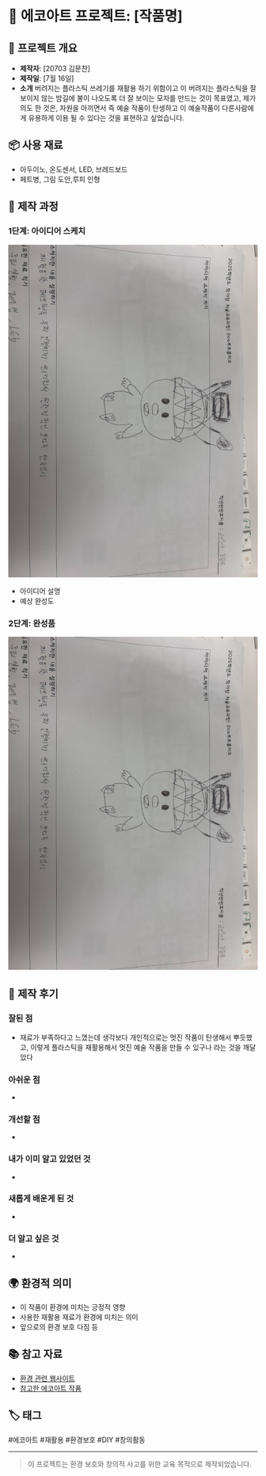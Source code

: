 # 🌱 에코아트 프로젝트: [작품명]

## 📖 프로젝트 개요
- **제작자**: [20703 김문찬]
- **제작일**: [7월 16일]
- **소개**
버려지는 플라스틱 쓰레기를 재활용 하기 위함이고 이 버려지는 플라스틱을 잘 보이지 않는 밤길에 불이 나오도록 더 잘 보이는 모자를 만드는 것이 목표였고,
제가 의도 한 것은, 자원을 아끼면서 즉 예술 작품이 탄생하고 이 예술작품이 다른사람에게 유용하게 이용 될 수 있다는 것을 표현하고 싶었습니다.

## 📦 사용 재료
- 아두이노, 온도센서, LED, 브레드보드
- 페트병, 그림 도안,루피 인형

## 🔧 제작 과정

### 1단계: 아이디어 스케치
![스케치 이미지](QWER.png)
- 아이디어 설명
- 예상 완성도

### 2단계: 완성품
![완성품 1](QWER.png
)

## 💭 제작 후기
### 잘된 점
- 재료가 부족하다고 느꼈는데 생각보다 개인적으로는 멋진 작품이 탄생해서 뿌듯했고, 이렇게 플라스틱을 재활용해서
  멋진 예술 작품을 만들 수 있구나 라는 것을 깨달았다

### 아쉬운 점
- 

### 개선할 점
- 

### 내가 이미 알고 있었던 것
- 

### 새롭게 배운게 된 것
- 

### 더 알고 싶은 것
- 

## 🌍 환경적 의미
- 이 작품이 환경에 미치는 긍정적 영향
- 사용한 재활용 재료가 환경에 미치는 의미
- 앞으로의 환경 보호 다짐 등

## 📚 참고 자료
- [환경 관련 웹사이트](링크)
- [참고한 에코아트 작품](링크)

## 🏷️ 태그
#에코아트 #재활용 #환경보호 #DIY #창의활동

---

> 이 프로젝트는 환경 보호와 창의적 사고를 위한 교육 목적으로 제작되었습니다.
